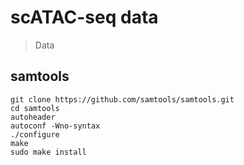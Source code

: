 # scATAC-seq data

> Data



## samtools

```shell
git clone https://github.com/samtools/samtools.git
cd samtools
autoheader
autoconf -Wno-syntax
./configure
make
sudo make install

```

